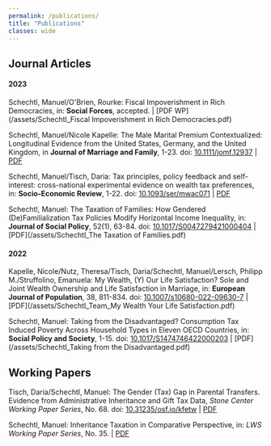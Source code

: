 ```yaml
---
permalink: /publications/
title: "Publications"
classes: wide
---
```


## Journal Articles

#### 2023


Schechtl, Manuel/O'Brien, Rourke: Fiscal Impoverishment in Rich Democracies, in: **Social Forces**, accepted. | [PDF WP](/assets/Schechtl_Fiscal Impoverishment in Rich Democracies.pdf)

Schechtl, Manuel/Nicole Kapelle: The Male Marital Premium Contextualized: Longitudinal Evidence from the United States, Germany, and the United Kingdom, in **Journal of Marriage and Family**, 1-23. doi: [10.1111/jomf.12937](https://doi.org/10.1111/jomf.12937) | [PDF](/assets/Schechtl_marital_premium.pdf)

Schechtl, Manuel/Tisch, Daria: Tax principles, policy feedback and self-interest: cross-national experimental evidence on wealth tax preferences, in: **Socio-Economic Review**, 1-22. doi: [10.1093/ser/mwac071](https://doi.org/10.1093/ser/mwac071) | [PDF](/assets/Schechtl_wealth_tax_preferences.pdf)

Schechtl, Manuel: The Taxation of Families: How Gendered (De)Familialization Tax Policies Modify Horizontal Income Inequality, in: **Journal of Social Policy**, 52(1), 63-84. doi: [10.1017/S0047279421000404](https://doi.org/10.1017/S0047279421000404) | [PDF](/assets/Schechtl_The Taxation of Families.pdf)

#### 2022

Kapelle, Nicole/Nutz, Theresa/Tisch, Daria/Schechtl, Manuel/Lersch, Philipp M./Struffolino, Emanuela: My Wealth, (Y) Our Life Satisfaction? Sole and Joint Wealth Ownership and Life Satisfaction in Marriage, in: **European Journal of Population**, 38, 811-834. doi: [10.1007/s10680-022-09630-7](https://doi.org/10.1007/s10680-022-09630-7) | [PDF](/assets/Schechtl_Team_My Wealth Your Life Satisfaction.pdf)

Schechtl, Manuel: Taking from the Disadvantaged? Consumption Tax Induced Poverty Across Household Types in Eleven OECD Countries, in: **Social Policy and Society**, 1-15. doi: [10.1017/S1474746422000203](https://doi.org/10.1017/S1474746422000203) | [PDF](/assets/Schechtl_Taking from the Disadvantaged.pdf)



## Working Papers

Tisch, Daria/Schechtl, Manuel: The Gender (Tax) Gap in Parental Transfers. Evidence from Administrative Inheritance and Gift Tax Data, *Stone Center Working Paper Series*, No. 68. doi: [10.31235/osf.io/kfetw](https://doi.org/10.31235/osf.io/kfetw) | [PDF](/assets/Schechtl_TheGender(Tax)GapinParentalTransfers.pdf)

Schechtl, Manuel: Inheritance Taxation in Comparative Perspective, in: *LWS Working Paper Series*, No. 35. | [PDF](/assets/Schechtl_TheGender(Tax)GapinParentalTransfers.pdf)
